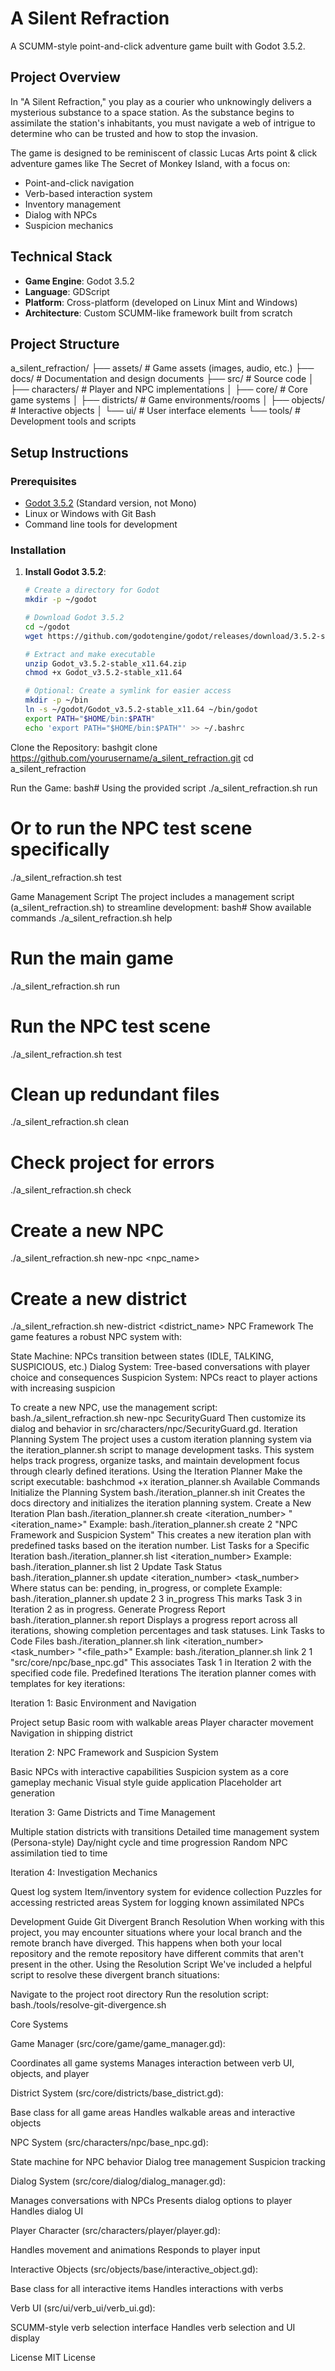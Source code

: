 # A Silent Refraction

A SCUMM-style point-and-click adventure game built with Godot 3.5.2.

## Project Overview

In "A Silent Refraction," you play as a courier who unknowingly delivers a mysterious substance to a space station. As the substance begins to assimilate the station's inhabitants, you must navigate a web of intrigue to determine who can be trusted and how to stop the invasion.

The game is designed to be reminiscent of classic Lucas Arts point & click adventure games like The Secret of Monkey Island, with a focus on:
- Point-and-click navigation
- Verb-based interaction system
- Inventory management
- Dialog with NPCs
- Suspicion mechanics

## Technical Stack

- **Game Engine**: Godot 3.5.2
- **Language**: GDScript
- **Platform**: Cross-platform (developed on Linux Mint and Windows)
- **Architecture**: Custom SCUMM-like framework built from scratch

## Project Structure
a_silent_refraction/
├── assets/            # Game assets (images, audio, etc.)
├── docs/              # Documentation and design documents
├── src/               # Source code
│   ├── characters/    # Player and NPC implementations
│   ├── core/          # Core game systems
│   ├── districts/     # Game environments/rooms
│   ├── objects/       # Interactive objects
│   └── ui/            # User interface elements
└── tools/             # Development tools and scripts

## Setup Instructions

### Prerequisites

- [Godot 3.5.2](https://godotengine.org/download/archive/) (Standard version, not Mono)
- Linux or Windows with Git Bash
- Command line tools for development

### Installation

1. **Install Godot 3.5.2**:
   ```bash
   # Create a directory for Godot
   mkdir -p ~/godot
   
   # Download Godot 3.5.2
   cd ~/godot
   wget https://github.com/godotengine/godot/releases/download/3.5.2-stable/Godot_v3.5.2-stable_x11.64.zip
   
   # Extract and make executable
   unzip Godot_v3.5.2-stable_x11.64.zip
   chmod +x Godot_v3.5.2-stable_x11.64
   
   # Optional: Create a symlink for easier access
   mkdir -p ~/bin
   ln -s ~/godot/Godot_v3.5.2-stable_x11.64 ~/bin/godot
   export PATH="$HOME/bin:$PATH"
   echo 'export PATH="$HOME/bin:$PATH"' >> ~/.bashrc

Clone the Repository:
bashgit clone https://github.com/yourusername/a_silent_refraction.git
cd a_silent_refraction

Run the Game:
bash# Using the provided script
./a_silent_refraction.sh run

# Or to run the NPC test scene specifically
./a_silent_refraction.sh test


Game Management Script
The project includes a management script (a_silent_refraction.sh) to streamline development:
bash# Show available commands
./a_silent_refraction.sh help

# Run the main game
./a_silent_refraction.sh run

# Run the NPC test scene
./a_silent_refraction.sh test

# Clean up redundant files
./a_silent_refraction.sh clean

# Check project for errors
./a_silent_refraction.sh check

# Create a new NPC
./a_silent_refraction.sh new-npc <npc_name>

# Create a new district
./a_silent_refraction.sh new-district <district_name>
NPC Framework
The game features a robust NPC system with:

State Machine: NPCs transition between states (IDLE, TALKING, SUSPICIOUS, etc.)
Dialog System: Tree-based conversations with player choice and consequences
Suspicion System: NPCs react to player actions with increasing suspicion

To create a new NPC, use the management script:
bash./a_silent_refraction.sh new-npc SecurityGuard
Then customize its dialog and behavior in src/characters/npc/SecurityGuard.gd.
Iteration Planning System
The project uses a custom iteration planning system via the iteration_planner.sh script to manage development tasks. This system helps track progress, organize tasks, and maintain development focus through clearly defined iterations.
Using the Iteration Planner
Make the script executable:
bashchmod +x iteration_planner.sh
Available Commands
Initialize the Planning System
bash./iteration_planner.sh init
Creates the docs directory and initializes the iteration planning system.
Create a New Iteration Plan
bash./iteration_planner.sh create <iteration_number> "<iteration_name>"
Example:
bash./iteration_planner.sh create 2 "NPC Framework and Suspicion System"
This creates a new iteration plan with predefined tasks based on the iteration number.
List Tasks for a Specific Iteration
bash./iteration_planner.sh list <iteration_number>
Example:
bash./iteration_planner.sh list 2
Update Task Status
bash./iteration_planner.sh update <iteration_number> <task_number> <status>
Where status can be: pending, in_progress, or complete
Example:
bash./iteration_planner.sh update 2 3 in_progress
This marks Task 3 in Iteration 2 as in progress.
Generate Progress Report
bash./iteration_planner.sh report
Displays a progress report across all iterations, showing completion percentages and task statuses.
Link Tasks to Code Files
bash./iteration_planner.sh link <iteration_number> <task_number> "<file_path>"
Example:
bash./iteration_planner.sh link 2 1 "src/core/npc/base_npc.gd"
This associates Task 1 in Iteration 2 with the specified code file.
Predefined Iterations
The iteration planner comes with templates for key iterations:

Iteration 1: Basic Environment and Navigation

Project setup
Basic room with walkable areas
Player character movement
Navigation in shipping district


Iteration 2: NPC Framework and Suspicion System

Basic NPCs with interactive capabilities
Suspicion system as a core gameplay mechanic
Visual style guide application
Placeholder art generation


Iteration 3: Game Districts and Time Management

Multiple station districts with transitions
Detailed time management system (Persona-style)
Day/night cycle and time progression
Random NPC assimilation tied to time


Iteration 4: Investigation Mechanics

Quest log system
Item/inventory system for evidence collection
Puzzles for accessing restricted areas
System for logging known assimilated NPCs



Development Guide
Git Divergent Branch Resolution
When working with this project, you may encounter situations where your local branch and the remote branch have diverged. This happens when both your local repository and the remote repository have different commits that aren't present in the other.
Using the Resolution Script
We've included a helpful script to resolve these divergent branch situations:

Navigate to the project root directory
Run the resolution script:
bash./tools/resolve-git-divergence.sh


Core Systems

Game Manager (src/core/game/game_manager.gd):

Coordinates all game systems
Manages interaction between verb UI, objects, and player


District System (src/core/districts/base_district.gd):

Base class for all game areas
Handles walkable areas and interactive objects


NPC System (src/characters/npc/base_npc.gd):

State machine for NPC behavior
Dialog tree management
Suspicion tracking


Dialog System (src/core/dialog/dialog_manager.gd):

Manages conversations with NPCs
Presents dialog options to player
Handles dialog UI


Player Character (src/characters/player/player.gd):

Handles movement and animations
Responds to player input


Interactive Objects (src/objects/base/interactive_object.gd):

Base class for all interactive items
Handles interactions with verbs


Verb UI (src/ui/verb_ui/verb_ui.gd):

SCUMM-style verb selection interface
Handles verb selection and UI display



License
MIT License